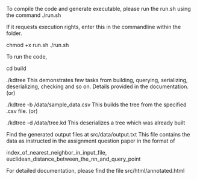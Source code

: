 To compile the code and generate executable, 
please run the run.sh using the command ./run.sh

If it requests execution rights,
enter this in the commandline within the folder.

chmod +x run.sh
./run.sh

To run the code,

cd build

./kdtree 
This demonstrates few tasks from building, querying, serializing, deserializing, checking and so on.
Details provided in the documentation.
(or)

./kdtree -b /data/sample_data.csv
This builds the tree from the specified .csv file.
(or)

./kdtree -d /data/tree.kd
This deserializes a tree which was already built

Find the generated output files at src/data/output.txt
This file contains the data as instructed in the assignment question paper 
in the format of 

index_of_nearest_neighbor_in_input_file, euclidean_distance_between_the_nn_and_query_point

For detailed documentation, please find the file src/html/annotated.html


